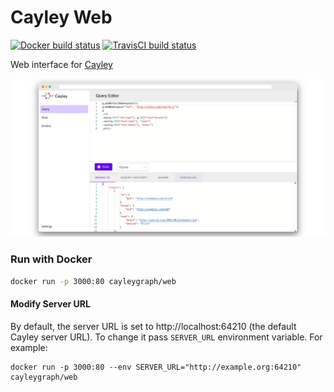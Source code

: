 # Cayley Web

[![Docker build status](https://img.shields.io/docker/cloud/build/cayleygraph/web)](https://hub.docker.com/repository/docker/cayleygraph/web/)
[![TravisCI build status](https://travis-ci.com/cayleygraph/web.svg?branch=master)](https://travis-ci.com/cayleygraph/web)

Web interface for [Cayley](https://cayley.io)

![Demo Screenshot](docs/demo.png)

### Run with Docker

```bash
docker run -p 3000:80 cayleygraph/web
```

#### Modify Server URL

By default, the server URL is set to http://localhost:64210 (the default Cayley server URL). To change it pass `SERVER_URL` environment variable.
For example:

```
docker run -p 3000:80 --env SERVER_URL="http://example.org:64210" cayleygraph/web
```
